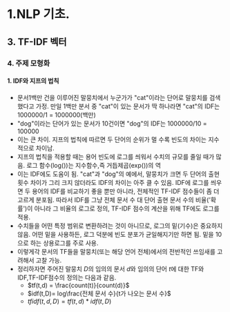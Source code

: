 # 1.NLP 기초.
## 3. TF-IDF 벡터
### 4. 주제 모형화
#### 1. IDF와 지프의 법칙
- 문서1백만 건을 이루어진 말뭉치에서 누군가가 "cat"이라는 단어로 말뭉치를 검색했다고 가정. 만일 1백만 분서 중 "cat"이 있는 문서가 딱 하나라면 "cat"의 IDF는 1000000/1 = 1000000(백만)
- "dog"이라는 단어가 있는 문서가 10건이면 "dog"의 IDF는 1000000/10 = 100000
- 이는 큰 차이. 지프의 법칙에 따르면 두 단어의 순위가 멀 수록 빈도의 차이는 지수적으로 차이남.
- 지프의 법칙을 적용할 때는 용어 빈도에 로그를 씌워서 수치의 규모를 줄일 때가 많음. 로그 함수(log())는 지수함수,즉 거듭제곱(exp())의 역
- 이는 IDF에도 도움이 됨. "cat"과 "dog"의 예에서, 말뭉치가 크면 두 단어의 출현 횟수 차이가 그리 크지 않더라도 IDF의 차이는 아주 클 수 있음. IDF에 로그를 씌우면 두 용어의 IDF를 비교하기 좋을 뿐만 아니라, 전체적인 TF-IDF 점수들이 좀 더 고르게 분포됨. 따라서 IDF를 그냥 전체 문서 수 대 단어 출현 문서 수의 비율('확률')이 아니라 그 비율의 로그로 정의, TF-IDF 점수의 계산을 위해 TF에도 로그를적용.
- 수치들을 어떤 특정 범위로 변환하려는 것이 아니므로, 로그의 밑(기수)은 중요하지 않음. 어떤 밑을 사용하든, 로그 덕분에 빈도 분포가 균일해지기만 하면 됨. 밑을 10으로 하는 상용로그를 주로 사용.
- 이렇게각 문서의 TF들을 말뭉치(또는 해당 언어 전체)에서의 전반적인 쓰임새를 고려해서 고찰 가능.
- 정리하자면 주어진 말뭉치 $D$의 임의의 문서 $d$와 임의의 단어 $t$에 대한 TF와 IDF,TF-IDF점수의 정의는 다음과 같음.
  - $tf(t,d) = \frac{count(t)}{count(d)}$
  - $idf(t,D)= log\frac{전체 문서 수}{t가 나오는 문서 수}$
  - $tfidf(t,d,D)=tf(t,d)*idf(t,D)$
